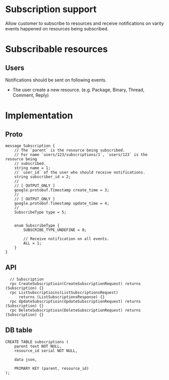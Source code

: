 # Subscription support

Allow customer to subscribe to resources and receive notifications on varity events
happened on resources being subscribed.

# Subscribable resources

## Users
Notifications should be sent on following events.
* The user create a new resource. (e.g. Package, Binary, Thread, Comment, Reply)

# Implementation

## Proto

```
message Subscription {
    // The `parent` is the resource being subscribed. 
    // For name `users/123/subscriptions/1`, `users/123` is the resource being
    // subscribed. 
    string name = 1;
    // `user_id` of the user who should receive notifications.
    string subscriber_id = 2;
    //
    // [ OUTPUT_ONLY ]
    google.protobuf.Timestamp create_time = 3;
    //
    // [ OUTPUT_ONLY ]
    google.protobuf.Timestamp update_time = 4;
    // 
    SubscribeType type = 5;


    enum SubscribeType {
        SUBSCRIBE_TYPE_UNDEFINE = 0;

        // Receive notification on all events. 
        ALL = 1;
    }
}
```

## API
```
  // Subscription
  rpc CreateSubscriptioin(CreateSubscriptionRequest) returns (Subscription) {}
  rpc ListSubscriptioins(ListSubscriptionsRequest)
      returns (ListSubscriptionsResponse) {}
  rpc UpdateSubscriptioin(UpdateSubscriptionRequest) returns (Subscription) {}
  rpc DeleteSubscriptioin(DeleteSubscriptionRequest) returns (Subscription) {}
```

## DB table
```
CREATE TABLE subscriptions (
    parent text NOT NULL,
    resource_id serial NOT NULL,

    data json,
    
    PRIMARY KEY (parent, resource_id)
);
```